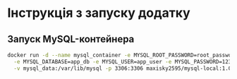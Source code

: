 # Інструкція з запуску додатку

## Запуск MySQL-контейнера
```sh
docker run -d --name mysql_container -e MYSQL_ROOT_PASSWORD=root_password \
  -e MYSQL_DATABASE=app_db -e MYSQL_USER=app_user -e MYSQL_PASSWORD=1234 \
  -v mysql_data:/var/lib/mysql -p 3306:3306 maxisky2595/mysql-local:1.0.0